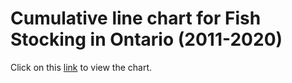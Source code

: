 # Cumulative line chart for Fish Stocking in Ontario (2011-2020)
Click on this [link](https://bonjwow.github.io/cumulative-line-fish-stocking/) to view the chart.
